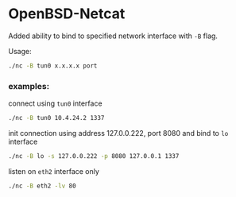 # OpenBSD-Netcat

Added ability to bind to specified network interface with `-B` flag.

Usage:
```bash
./nc -B tun0 x.x.x.x port
```

### examples:

connect using `tun0` interface
```bash
./nc -B tun0 10.4.24.2 1337
```

init connection using address 127.0.0.222, port 8080 and bind to `lo` interface
```bash
./nc -B lo -s 127.0.0.222 -p 8080 127.0.0.1 1337
```

listen on `eth2` interface only
```bash
./nc -B eth2 -lv 80
```
